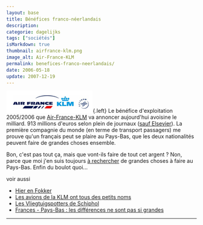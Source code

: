 ```yaml
---
layout: base
title: Bénéfices franco-néerlandais
description: 
categorie: dagelijks
tags: ["sociétés"]
isMarkdown: true
thumbnail: airfrance-klm.png
image_alt: Air-France-KLM
permalink: benefices-franco-neerlandais/
date: 2006-05-18
update: 2007-12-19
---
```




![Air-France-KLM](airfrance-klm.png){.left}
Le bénéfice d'exploitation 2005/2006 que [Air-France-KLM](http://www.airfranceklm-finance.com/evenement-actionnaire.html&actuid=225&origine=149) va annoncer aujourd'hui avoisine le milliard. 913 millions d'euros selon plein de journaux ([sauf Elsevier](http://www.elsevier.nl/nieuws/laatste_24_uur/nieuwsbericht/asp/artnr/99135/)). La première compagnie du monde (en terme de transport passagers) me prouve qu'un français peut se plaire au Pays-Bas, que les deux nationalités peuvent faire de grandes choses ensemble.

Bon, c'est pas tout ça, mais que vont-ils faire de tout cet argent ? Non, parce que moi j'en suis toujours [à rechercher](http://alix.guillard.fr/cv/) de grandes choses à faire au Pays-Bas. Enfin du boulot quoi...

voir aussi 
* [Hier en Fokker](/hier-en-fokker)
* [Les avions de la KLM ont tous des petits noms](/voyage-klm-retour)
* [Les Vliegtuigspotters de Schiphol](/vliegtuigspotters)
* [Frances - Pays-Bas : les différences ne sont pas si grandes](http://blog.re/me-in-amsterdam/ecrire/poster.php?post_id=262)
---